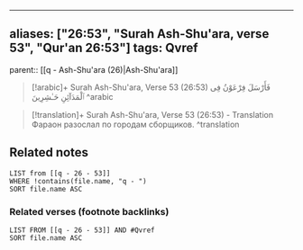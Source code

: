 
---
aliases: ["26:53", "Surah Ash-Shu'ara, verse 53", "Qur'an 26:53"]
tags: Qvref
---

parent:: [[q - Ash-Shu'ara (26)|Ash-Shu'ara]]

> [!arabic]+ Surah Ash-Shu'ara, Verse 53 (26:53)
> <span class="quran-arabic">فَأَرْسَلَ فِرْعَوْنُ فِى ٱلْمَدَآئِنِ حَـٰشِرِينَ</span>
^arabic

> [!translation]+ Surah Ash-Shu'ara, Verse 53 (26:53) - Translation
> Фараон разослал по городам сборщиков.
^translation



## Related notes
```dataview
LIST from [[q - 26 - 53]]
WHERE !contains(file.name, "q - ")
SORT file.name ASC
```

### Related verses (footnote backlinks)
```dataview
LIST FROM [[q - 26 - 53]] AND #Qvref
SORT file.name ASC
```

